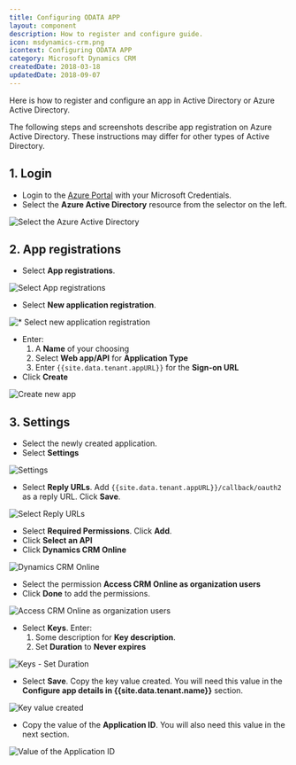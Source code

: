 ```yaml
---
title: Configuring ODATA APP
layout: component
description: How to register and configure guide.
icon: msdynamics-crm.png
icontext: Configuring ODATA APP
category: Microsoft Dynamics CRM
createdDate: 2018-03-18
updatedDate: 2018-09-07
---
```


Here is how to register and configure an app in Active Directory or Azure Active
Directory.

The following steps and screenshots describe app registration on Azure Active
Directory. These instructions may differ for other types of Active Directory.

## 1. Login

*   Login to the [Azure Portal](https://portal.azure.com) with your Microsoft Credentials.
*   Select the **Azure Active Directory** resource from the selector on the left.

![Select the Azure Active Directory](https://user-images.githubusercontent.com/5710732/35617709-3bbf7698-0679-11e8-9904-f093a4a84128.png)

## 2.  App registrations

*   Select **App registrations**.

![Select App registrations](https://user-images.githubusercontent.com/5710732/35617710-3bdba6ce-0679-11e8-97c1-c17ab764c464.png)

*   Select **New application registration**.

![* Select new application registration](https://user-images.githubusercontent.com/5710732/35617711-3bf82894-0679-11e8-9a63-d500948a1559.png)

*   Enter:
    1.  A **Name** of your choosing
    2.  Select **Web app/API** for **Application Type**
    3.  Enter `{{site.data.tenant.appURL}}` for the **Sign-on URL**
* Click **Create**

![Create new app](https://user-images.githubusercontent.com/5710732/35617712-3c14ba54-0679-11e8-89e8-dd72f52b0f5a.png)

## 3. Settings

* Select the newly created application.
* Select **Settings**

![Settings](https://user-images.githubusercontent.com/5710732/35617713-3c30b736-0679-11e8-944e-23920225c716.png)

* Select **Reply URLs**.  Add `{{site.data.tenant.appURL}}/callback/oauth2` as a
reply URL.  Click **Save**.

![Select Reply URLs](https://user-images.githubusercontent.com/5710732/35617714-3c4e5840-0679-11e8-8180-ebabbd3b0fa6.png)

* Select **Required Permissions**.  Click **Add**.
* Click **Select an API**
* Click **Dynamics CRM Online**

![Dynamics CRM Online](https://user-images.githubusercontent.com/5710732/35617715-3c8599ae-0679-11e8-9c1f-1de8c6f6001c.png)

* Select the permission **Access CRM Online as organization users**
* Click **Done** to add the permissions.

![Access CRM Online as organization users](https://user-images.githubusercontent.com/5710732/35617716-3ca231d6-0679-11e8-8c96-6f682d6fb0d4.png)


* Select **Keys**.  Enter:
    1. Some description for **Key description**.
    2. Set **Duration** to **Never expires**

![Keys - Set Duration](https://user-images.githubusercontent.com/5710732/35617717-3cbaa14e-0679-11e8-92fc-7f1dd291c2ee.png)

* Select **Save**.  Copy the key value created. You will need this value in
the **Configure app details in {{site.data.tenant.name}}** section.

![Key value created](https://user-images.githubusercontent.com/5710732/35617718-3cdb3710-0679-11e8-8a9b-43d1868b614f.png)

* Copy the value of the **Application ID**.  You will also need this value in the next section.

![Value of the Application ID](https://user-images.githubusercontent.com/5710732/35617719-3cf7fa44-0679-11e8-9c42-693b49b6f532.png)
